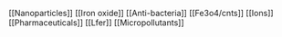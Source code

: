 [[Nanoparticles]]
[[Iron oxide]]
[[Anti-bacteria]]
[[Fe3o4/cnts]]
[[Ions]]
[[Pharmaceuticals]]
[[Lfer]]
[[Micropollutants]]
